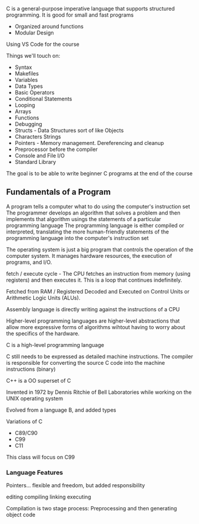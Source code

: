 C is a general-purpose imperative language that supports structured programming. It is good for small and fast programs

- Organized around functions
- Modular Design

Using VS Code for the course

Things we'll touch on:

- Syntax
- Makefiles
- Variables
- Data Types
- Basic Operators
- Conditional Statements
- Looping
- Arrays
- Functions
- Debugging
- Structs - Data Structures sort of like Objects
- Characters Strings
- Pointers - Memory management. Dereferencing and cleanup
- Preprocessor before the compiler
- Console and File I/O
- Standard Library

The goal is to be able to write beginner C programs at the end of the course

## Fundamentals of a Program

A program tells a computer what to do using the computer's instruction set
The programmer develops an algorithm that solves a problem and then implements that algorithm usings the statements of a particular programming language
The programming language is either compiled or interpreted, translating the more human-friendly statements of the programming language into the computer's instruction set

The operating system is just a big program that controls the operation of the computer system. It manages hardware resources, the execution of programs, and I/O.

fetch / execute cycle - The CPU fetches an instruction from memory (using registers) and then executes it. This is a loop that continues indefinitely.

Fetched from RAM / Registered
Decoded and Executed on Control Units or Arithmetic Logic Units (ALUs).

Assembly language is directly writing against the instructions of a CPU

Higher-level programming languages are higher-level abstractions that allow more expressive forms of algorithms wihtout having to worry about the specifics of the hardware.

C is a high-level programming language

C still needs to be expressed as detailed machine instructions. The compiler is responsible for converting the source C code into the machine instructions (binary)

C++ is a OO superset of C

Invented in 1972 by Dennis Ritchie of Bell Laboratories while working on the UNIX operating system

Evolved from a language B, and added types

Variations of C

- C89/C90
- C99
- C11

This class will focus on C99

### Language Features

Pointers... flexible and freedom, but added responsibility

editing
compiling
linking
executing

Compilation is two stage process: Preprocessing and then generating object code
